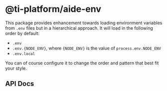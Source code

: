 # @ti-platform/aide-env

This package provides enhancement towards loading environment variables from `.env` files but in a hierarchical
approach. It will load in the following order by default:

- `.env`
- `.env.{NODE_ENV}`, where `{NODE_ENV}` is the value of `process.env.NODE_ENV`
- `.env.local`

You can of course configure it to change the order and pattern that best fit your style.

## API Docs
<!-- Insert API Docs -->
